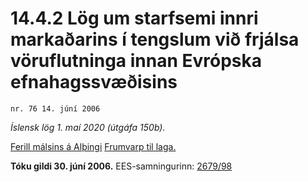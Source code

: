# 14.4.2 Lög um starfsemi innri markaðarins í tengslum við frjálsa vöruflutninga innan Evrópska efnahagssvæðisins

`nr. 76 14. júní 2006`

_Íslensk lög 1. maí 2020 (útgáfa 150b)._

[Ferill málsins á Alþingi](https://www.althingi.is/thingstorf/thingmalalistar-eftir-thingum/ferill/?ltg=132&mnr=669)
[Frumvarp til laga.](https://www.althingi.is/altext/132/s/0979.html)

**Tóku gildi 30. júní 2006.**
EES-samningurinn:
[2679/98](https://althingi.is/lagasafn/pdf/150b/i31998R2679.pdf) 
